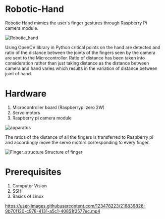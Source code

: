 # Robotic-Hand
Robotic Hand mimics the user's finger gestures through Raspberry Pi camera module.

![Robotic_hand](https://user-images.githubusercontent.com/123478223/215149512-2b479927-b4da-41a5-96b4-c5bb2ca6ac70.jpeg)

Using OpenCV library in Python critical points on the hand are detected and ratio of the distance between the joints of the fingers seen by the camera are sent to the Microcontroller. Ratio of distance has been taken into consideration rather than just taking distance as the distance between camera and hand varies which results in the variation of distance between joint of hand.

# Hardware 
1. Microcontroller board (Raspberrypi zero 2W)
2. Servo motors
3. Raspberry pi camera module

![apparatus](https://user-images.githubusercontent.com/123478223/215149798-4ff2c81d-7ff5-4098-84ae-17b34a66a093.jpeg)

The ratios of the distance of all the fingers is transferred to Raspberry pi and accordingly move the servo motors corresponding to every finger.

![Finger_structure](https://user-images.githubusercontent.com/123478223/215150653-b667fe31-b0ea-411a-8139-0d85bb673812.jpeg)
Structure of finger

# Prerequisites
1. Computer Vision
2. SSH 
3. Basics of Linux


https://user-images.githubusercontent.com/123478223/216839826-9b70f120-c978-4131-a5c1-40851f2577ec.mp4




